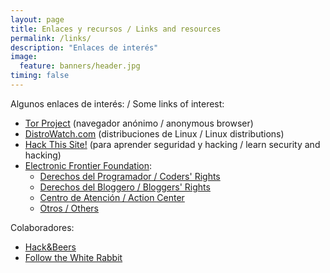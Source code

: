 ```yaml
---
layout: page
title: Enlaces y recursos / Links and resources
permalink: /links/
description: "Enlaces de interés"
image:
  feature: banners/header.jpg
timing: false
---
```


Algunos enlaces de interés: / Some links of interest:

* [Tor Project](https://www.torproject.org/) (navegador anónimo / anonymous browser)
* [DistroWatch.com](http://distrowatch.com) (distribuciones de Linux / Linux distributions)
* [Hack This Site!](https://hackthissite.org) (para aprender seguridad y hacking / learn security and hacking)
* [Electronic Frontier Foundation](https://eff.org):
  * [Derechos del Programador / Coders' Rights](https://www.eff.org/issues/coders)
  * [Derechos del Bloggero / Bloggers' Rights](https://www.eff.org/bloggers)
  * [Centro de Atención / Action Center](https://act.eff.org/)
  * [Otros / Others](https://www.eff.org/issues)

 Colaboradores:

 * [Hack&Beers](https://twitter.com/hackandbeers)
 * [Follow the White Rabbit](fwhibbit.es)

